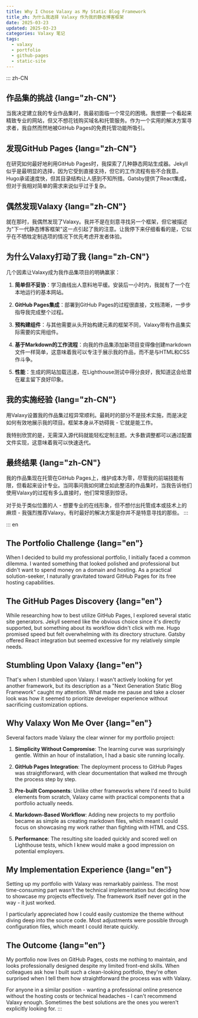 ```yaml
---
title: Why I Chose Valaxy as My Static Blog Framework
title_zh: 为什么我选择 Valaxy 作为我的静态博客框架
date: 2025-03-23
updated: 2025-03-23
categories: Valaxy 笔记
tags:
  - valaxy
  - portfolio
  - github-pages
  - static-site
---
```


::: zh-CN
## 作品集的挑战 {lang="zh-CN"}

当我决定建立我的专业作品集时，我最初面临一个常见的困境。我想要一个看起来精致专业的网站，但又不想花钱购买域名和托管服务。作为一个实用的解决方案寻求者，我自然而然地被GitHub Pages的免费托管功能所吸引。

## 发现GitHub Pages {lang="zh-CN"}

在研究如何最好地利用GitHub Pages时，我探索了几种静态网站生成器。Jekyll似乎是最明显的选择，因为它受到直接支持，但它的工作流程有些不合我意。Hugo承诺速度快，但其目录结构让人感到不知所措。Gatsby提供了React集成，但对于我相对简单的需求来说似乎过于复杂。

## 偶然发现Valaxy {lang="zh-CN"}

就在那时，我偶然发现了Valaxy。我并不是在刻意寻找另一个框架，但它被描述为"下一代静态博客框架"这一点引起了我的注意。让我停下来仔细看看的是，它似乎在不牺牲定制选项的情况下优先考虑开发者体验。

## 为什么Valaxy打动了我 {lang="zh-CN"}

几个因素让Valaxy成为我作品集项目的明确赢家：

1. **简单但不妥协**：学习曲线出人意料地平缓。安装后一小时内，我就有了一个在本地运行的基本网站。

2. **GitHub Pages集成**：部署到GitHub Pages的过程很直接，文档清晰，一步步指导我完成整个过程。

3. **预构建组件**：与其他需要从头开始构建元素的框架不同，Valaxy带有作品集实际需要的实用组件。

4. **基于Markdown的工作流程**：向我的作品集添加新项目变得像创建markdown文件一样简单，这意味着我可以专注于展示我的作品，而不是与HTML和CSS作斗争。

5. **性能**：生成的网站加载迅速，在Lighthouse测试中得分良好，我知道这会给潜在雇主留下良好印象。

## 我的实施经验 {lang="zh-CN"}

用Valaxy设置我的作品集过程异常顺利。最耗时的部分不是技术实施，而是决定如何有效地展示我的项目。框架本身从不妨碍我 - 它就是能工作。

我特别欣赏的是，无需深入源代码就能轻松定制主题。大多数调整都可以通过配置文件实现，这意味着我可以快速迭代。

## 最终结果 {lang="zh-CN"}

我的作品集现在托管在GitHub Pages上，维护成本为零，尽管我的前端技能有限，但看起来设计专业。当同事问我如何建立如此整洁的作品集时，当我告诉他们使用Valaxy的过程有多么直接时，他们常常感到惊讶。

对于处于类似位置的人 - 想要专业的在线形象，但不想付出托管成本或技术上的麻烦 - 我强烈推荐Valaxy。有时最好的解决方案是你并不是特意寻找的那些。
:::

::: en
## The Portfolio Challenge {lang="en"}

When I decided to build my professional portfolio, I initially faced a common dilemma. I wanted something that looked polished and professional but didn't want to spend money on a domain and hosting. As a practical solution-seeker, I naturally gravitated toward GitHub Pages for its free hosting capabilities.

## The GitHub Pages Discovery {lang="en"}

While researching how to best utilize GitHub Pages, I explored several static site generators. Jekyll seemed like the obvious choice since it's directly supported, but something about its workflow didn't click with me. Hugo promised speed but felt overwhelming with its directory structure. Gatsby offered React integration but seemed excessive for my relatively simple needs.

## Stumbling Upon Valaxy {lang="en"}

That's when I stumbled upon Valaxy. I wasn't actively looking for yet another framework, but its description as a "Next Generation Static Blog Framework" caught my attention. What made me pause and take a closer look was how it seemed to prioritize developer experience without sacrificing customization options.

## Why Valaxy Won Me Over {lang="en"}

Several factors made Valaxy the clear winner for my portfolio project:

1. **Simplicity Without Compromise**: The learning curve was surprisingly gentle. Within an hour of installation, I had a basic site running locally.

2. **GitHub Pages Integration**: The deployment process to GitHub Pages was straightforward, with clear documentation that walked me through the process step by step.

3. **Pre-built Components**: Unlike other frameworks where I'd need to build elements from scratch, Valaxy came with practical components that a portfolio actually needs.

4. **Markdown-Based Workflow**: Adding new projects to my portfolio became as simple as creating markdown files, which meant I could focus on showcasing my work rather than fighting with HTML and CSS.

5. **Performance**: The resulting site loaded quickly and scored well on Lighthouse tests, which I knew would make a good impression on potential employers.

## My Implementation Experience {lang="en"}

Setting up my portfolio with Valaxy was remarkably painless. The most time-consuming part wasn't the technical implementation but deciding how to showcase my projects effectively. The framework itself never got in the way - it just worked.

I particularly appreciated how I could easily customize the theme without diving deep into the source code. Most adjustments were possible through configuration files, which meant I could iterate quickly.

## The Outcome {lang="en"}

My portfolio now lives on GitHub Pages, costs me nothing to maintain, and looks professionally designed despite my limited front-end skills. When colleagues ask how I built such a clean-looking portfolio, they're often surprised when I tell them how straightforward the process was with Valaxy.

For anyone in a similar position - wanting a professional online presence without the hosting costs or technical headaches - I can't recommend Valaxy enough. Sometimes the best solutions are the ones you weren't explicitly looking for.
:::

